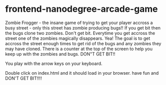 frontend-nanodegree-arcade-game
===============================

Zombie Frogger - the insane game of trying to get your player accross a busy street - only this street has zombie producing bugs!! If you get bit then the bugs clone two zombies. Don't get bit. Everytime you get accross the street one of the zombies magically disappears. Yea! The goal is to get accross the street enough times to get rid of the bugs and any zombies they may have cloned. There is a counter at the top of the screen to help you keep up with the zombies and bugs. DON"T GET BIT!!

You play with the arrow keys on your keyboard. 

Double click on index.html and it should load in your browser. have fun and DON'T GET BIT!!!!

